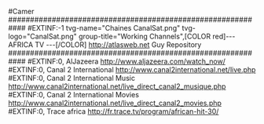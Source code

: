 #Camer
############################################################
#EXTINF:-1 tvg-name="Chaines CanalSat.png" tvg-logo="CanalSat.png" group-title="Working Channels",[COLOR red]--- AFRICA TV ---[/COLOR]
http://atlasweb.net
Guy Repository
############################################################
#EXTINF:0, AlJazeera
http://www.aljazeera.com/watch_now/
#EXTINF:0, Canal 2 International
http://www.canal2international.net/live.php
#EXTINF:0, Canal 2 International Music
http://www.canal2international.net/live_direct_canal2_musique.php
#EXTINF:0, Canal 2 International Movies
http://www.canal2international.net/live_direct_canal2_movies.php
#EXTINF:0, Trace africa
http://fr.trace.tv/program/african-hit-30/
